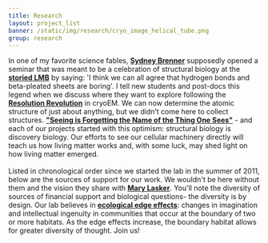 ```yaml
---
title: Research
layout: project_list
banner: /static/img/research/cryo_image_helical_tube.png
group: research
---
```


In one of my favorite science fables, **[Sydney Brenner](https://en.wikipedia.org/wiki/Sydney_Brenner)** supposedly opened a seminar that was meant to be a celebration of structural biology at the **[storied LMB](https://en.wikipedia.org/wiki/Laboratory_of_Molecular_Biology)** by saying: 'I think we can all agree that hydrogen bonds and beta-pleated sheets are boring'. I tell new students and post-docs this legend when we discuss where they want to explore following the **[Resolution Revolution](http://www.nature.com/news/the-revolution-will-not-be-crystallized-a-new-method-sweeps-through-structural-biology-1.18335)** in cryoEM. We can now determine the atomic structure of just about anything, but we didn’t come here to collect structures. **["Seeing is Forgetting the Name of the Thing One Sees"](https://www.amazon.com/Seeing-Forgetting-Name-Thing-Sees/dp/0520049209/ref=pd_lpo_sbs_14_t_0?_encoding=UTF8&psc=1&refRID=X1XJJQ0FF6GRVDMQ638H)** - and each of our projects started with this optimism: structural biology is discovery biology. Our efforts to see our cellular machinery directly will teach us how living matter works and, with some luck, may shed light on how living matter emerged. <br>
<br>
Listed in chronological order since we started the lab in the summer of 2011, below are the sources of support for our work. We wouldn't be here without them and the vision they share with **[Mary Lasker](https://en.wikiquote.org/wiki/Mary_Lasker)**. You'll note the diversity of sources of financial support and biological questions- the diversity is by design. Our lab believes in **[ecological edge effects](https://en.wikipedia.org/wiki/Edge_effects)**:  changes in imagination and intellectual ingenuity in communities that occur at the boundary of two or more habitats. As the edge effects increase, the boundary habitat allows for greater diversity of thought. Join us!
